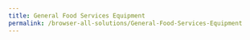 ```yaml
---
title: General Food Services Equipment
permalink: /browser-all-solutions/General-Food-Services-Equipment
---
```


